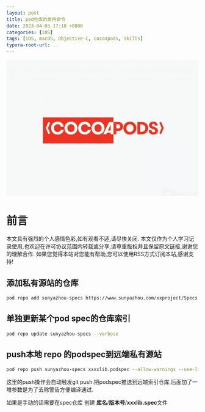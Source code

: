 ```yaml
---
layout: post
title: pod仓库的常用命令
date: 2023-04-03 17:10 +0800
categories: [iOS]
tags: [iOS, macOS, Objective-C, Cocoapods, skills]
typora-root-url: ..
---
```


![](/assets/images/20201010PodSpec/cocoapods.webp)

# 前言

本文具有强烈的个人感情色彩,如有观看不适,请尽快关闭. 本文仅作为个人学习记录使用,也欢迎在许可协议范围内转载或分享,请尊重版权并且保留原文链接,谢谢您的理解合作. 如果您觉得本站对您能有帮助,您可以使用RSS方式订阅本站,感谢支持!


## 添加私有源站的仓库

``` sh
pod repo add sunyazhou-specs https://www.sunyazhou.com/xxproject/Specs.git --verbose
```

## 单独更新某个pod spec的仓库索引

``` sh 
pod repo update sunyazhou-specs --verbose
```

## push本地 repo 的podspec到远端私有源站


``` sh
pod repo push sunyazhou-specs xxxxlib.podspec --allow-warnings --use-libraries --verbose --skip-import-validation
```


这里的push操作会自动触发git push.把podspec推送到远端索引仓库,后面加了一堆参数是为了去除警告方便编译通过.

如果是手动的话需要在spec仓库 创建 **库名**/**版本号**/**xxxlib.spec**文件

